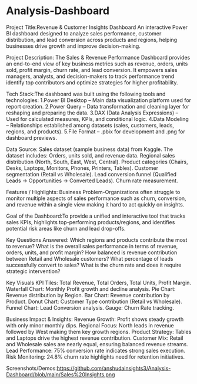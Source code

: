 # Analysis-Dashboard
Project Title:Revenue & Customer Insights Dashboard
An interactive Power BI dashboard designed to analyze sales performance, customer distribution, and lead conversion across products and regions, helping businesses drive growth and improve decision-making.

Project Description: The Sales & Revenue Performance Dashboard provides an end-to-end view of key business metrics such as revenue, orders, units sold, profit margin, churn rate, and lead conversion. It empowers sales managers, analysts, and decision-makers to track performance trend identify top contributors and optimize strategies for higher profitability.

Tech Stack:The dashboard was built using the following tools and technologies:
1.Power BI Desktop – Main data visualization platform used for report creation.
2.Power Query – Data transformation and cleaning layer for reshaping and preparing the data.
3.DAX (Data Analysis Expressions) – Used for calculated measures, KPIs, and conditional logic.
4.Data Modeling – Relationships established among datasets (sales, customers, leads, regions, and products).
5.File Format – .pbix for development and .png for dashboard previews.

Data Source: Sales dataset (sample business data) from Kaggle.
The dataset includes:
Orders, units sold, and revenue data.
Regional sales distribution (North, South, East, West, Central).
Product categories (Chairs, Desks, Laptops, Monitors, Phones, Printers, Tables).
Customer segmentation (Retail vs Wholesale).
Lead conversion funnel (Qualified Leads → Opportunities → Converted Leads).
Churn rate measurement.

Features / Highlights:
Business Problem-Organizations often struggle to monitor multiple aspects of sales performance such as churn, conversion, and revenue within a single view making it hard to act quickly on insights.

Goal of the Dashboard:To provide a unified and interactive tool that tracks sales KPIs, highlights top-performing products/regions, and identifies potential risk areas like churn and lead drop-offs.

Key Questions Answered:
Which regions and products contribute the most to revenue?
What is the overall sales performance in terms of revenue, orders, units, and profit margin?
How balanced is revenue contribution between Retail and Wholesale customers?
What percentage of leads successfully convert to sales?
What is the churn rate and does it require strategic intervention?

Key Visuals
KPI Tiles: Total Revenue, Total Orders, Total Units, Profit Margin.
Waterfall Chart: Monthly Profit growth and decline analysis.
Pie Chart: Revenue distribution by Region.
Bar Chart: Revenue contribution by Product.
Donut Chart: Customer Type contribution (Retail vs Wholesale).
Funnel Chart: Lead Conversion analysis.
Gauge: Churn Rate tracking.

Business Impact & Insights:
Revenue Growth: Profit shows steady growth with only minor monthly dips.
Regional Focus: North leads in revenue followed by West making them key growth regions.
Product Strategy: Tables and Laptops drive the highest revenue contribution.
Customer Mix: Retail and Wholesale sales are nearly equal, ensuring balanced revenue streams.
Lead Performance: 75% conversion rate indicates strong sales execution.
Risk Monitoring: 24.8% churn rate highlights need for retention initiatives.

Screenshots/Demos:https://github.com/anshudainsights3/Analysis-Dashboard/blob/main/Sales%20Insights.png
